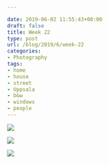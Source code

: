 ```yaml
---

date: 2019-06-02 11:55:43+00:00
draft: false
title: Week 22
type: post
url: /blog/2019/6/week-22
categories:
- Photography
tags:
- home
- house
- street
- Uppsala
- b&w
- windows
- people
---
```




  
![](/images/2019-06-02-20196week-22/IMG_3219-2.jpeg)

  

  
![](/images/2019-06-02-20196week-22/IMG_3241.jpeg)

  

  
![](/images/2019-06-02-20196week-22/IMG_3218-2.jpeg)

  


